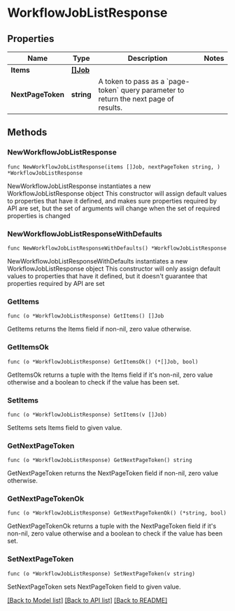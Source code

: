 # WorkflowJobListResponse

## Properties

Name | Type | Description | Notes
------------ | ------------- | ------------- | -------------
**Items** | [**[]Job**](Job.md) |  | 
**NextPageToken** | **string** | A token to pass as a &#x60;page-token&#x60; query parameter to return the next page of results. | 

## Methods

### NewWorkflowJobListResponse

`func NewWorkflowJobListResponse(items []Job, nextPageToken string, ) *WorkflowJobListResponse`

NewWorkflowJobListResponse instantiates a new WorkflowJobListResponse object
This constructor will assign default values to properties that have it defined,
and makes sure properties required by API are set, but the set of arguments
will change when the set of required properties is changed

### NewWorkflowJobListResponseWithDefaults

`func NewWorkflowJobListResponseWithDefaults() *WorkflowJobListResponse`

NewWorkflowJobListResponseWithDefaults instantiates a new WorkflowJobListResponse object
This constructor will only assign default values to properties that have it defined,
but it doesn't guarantee that properties required by API are set

### GetItems

`func (o *WorkflowJobListResponse) GetItems() []Job`

GetItems returns the Items field if non-nil, zero value otherwise.

### GetItemsOk

`func (o *WorkflowJobListResponse) GetItemsOk() (*[]Job, bool)`

GetItemsOk returns a tuple with the Items field if it's non-nil, zero value otherwise
and a boolean to check if the value has been set.

### SetItems

`func (o *WorkflowJobListResponse) SetItems(v []Job)`

SetItems sets Items field to given value.


### GetNextPageToken

`func (o *WorkflowJobListResponse) GetNextPageToken() string`

GetNextPageToken returns the NextPageToken field if non-nil, zero value otherwise.

### GetNextPageTokenOk

`func (o *WorkflowJobListResponse) GetNextPageTokenOk() (*string, bool)`

GetNextPageTokenOk returns a tuple with the NextPageToken field if it's non-nil, zero value otherwise
and a boolean to check if the value has been set.

### SetNextPageToken

`func (o *WorkflowJobListResponse) SetNextPageToken(v string)`

SetNextPageToken sets NextPageToken field to given value.



[[Back to Model list]](../README.md#documentation-for-models) [[Back to API list]](../README.md#documentation-for-api-endpoints) [[Back to README]](../README.md)


